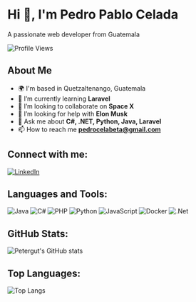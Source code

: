 # Hi 👋, I'm Pedro Pablo Celada

A passionate web developer from Guatemala

![Profile Views](https://komarev.com/ghpvc/?username=franciscojavi90&label=Profile%20views&color=0e75b6&style=flat)

## About Me

- 🌍  I'm based in Quetzaltenango, Guatemala
- 🔭  I’m currently learning **Laravel**
- 👯  I’m looking to collaborate on **Space X**
- 🤝  I’m looking for help with **Elon Musk**
- 💬  Ask me about **C#, .NET, Python, Java, Laravel**
- 📫  How to reach me **pedrocelabeta@gmail.com**

## Connect with me:
[![LinkedIn](https://img.shields.io/badge/LinkedIn-0077B5?style=for-the-badge&logo=linkedin&logoColor=white)](https://linkedin.com/in/pedro-pablo-celada-b13603286)

## Languages and Tools:
![Java](https://img.shields.io/badge/Java-ED8B00?style=for-the-badge&logo=java&logoColor=white)
![C#](https://img.shields.io/badge/C%23-239120?style=for-the-badge&logo=c-sharp&logoColor=white)
![PHP](https://img.shields.io/badge/PHP-777BB4?style=for-the-badge&logo=php&logoColor=white)
![Python](https://img.shields.io/badge/Python-3776AB?style=for-the-badge&logo=python&logoColor=white)
![JavaScript](https://img.shields.io/badge/JavaScript-323330?style=for-the-badge&logo=javascript&logoColor=F7DF1E)
![Docker](https://img.shields.io/badge/Docker-2496ED?style=for-the-badge&logo=docker&logoColor=white)
![.Net](https://img.shields.io/badge/.NET-512BD4?style=for-the-badge&logo=dot-net&logoColor=white)

## GitHub Stats:
![Petergut's GitHub stats](https://github-readme-stats.vercel.app/api?username=franciscojavi90&show_icons=true&theme=dark)

## Top Languages:
![Top Langs](https://github-readme-stats.vercel.app/api/top-langs/?username=franciscojavi90&layout=compact&theme=dark)
